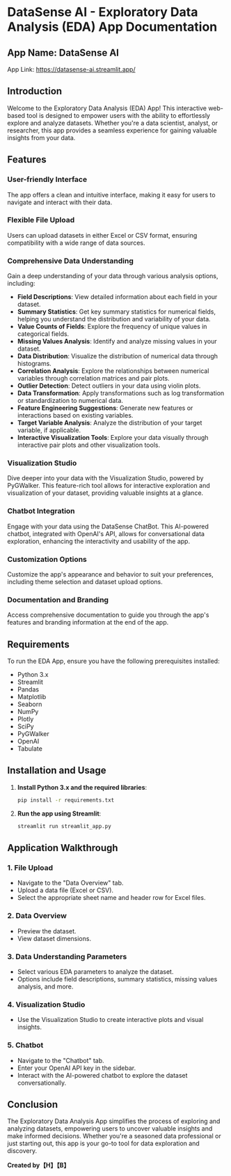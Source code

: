# DataSense AI - Exploratory Data Analysis (EDA) App Documentation

## App Name: DataSense AI
App Link: https://datasense-ai.streamlit.app/

## Introduction

Welcome to the Exploratory Data Analysis (EDA) App! This interactive web-based tool is designed to empower users with the ability to effortlessly explore and analyze datasets. Whether you're a data scientist, analyst, or researcher, this app provides a seamless experience for gaining valuable insights from your data.

## Features

### User-friendly Interface
The app offers a clean and intuitive interface, making it easy for users to navigate and interact with their data.

### Flexible File Upload
Users can upload datasets in either Excel or CSV format, ensuring compatibility with a wide range of data sources.

### Comprehensive Data Understanding
Gain a deep understanding of your data through various analysis options, including:
- **Field Descriptions**: View detailed information about each field in your dataset.
- **Summary Statistics**: Get key summary statistics for numerical fields, helping you understand the distribution and variability of your data.
- **Value Counts of Fields**: Explore the frequency of unique values in categorical fields.
- **Missing Values Analysis**: Identify and analyze missing values in your dataset.
- **Data Distribution**: Visualize the distribution of numerical data through histograms.
- **Correlation Analysis**: Explore the relationships between numerical variables through correlation matrices and pair plots.
- **Outlier Detection**: Detect outliers in your data using violin plots.
- **Data Transformation**: Apply transformations such as log transformation or standardization to numerical data.
- **Feature Engineering Suggestions**: Generate new features or interactions based on existing variables.
- **Target Variable Analysis**: Analyze the distribution of your target variable, if applicable.
- **Interactive Visualization Tools**: Explore your data visually through interactive pair plots and other visualization tools.

### Visualization Studio
Dive deeper into your data with the Visualization Studio, powered by PyGWalker. This feature-rich tool allows for interactive exploration and visualization of your dataset, providing valuable insights at a glance.

### Chatbot Integration
Engage with your data using the DataSense ChatBot. This AI-powered chatbot, integrated with OpenAI's API, allows for conversational data exploration, enhancing the interactivity and usability of the app.

### Customization Options
Customize the app's appearance and behavior to suit your preferences, including theme selection and dataset upload options.

### Documentation and Branding
Access comprehensive documentation to guide you through the app's features and branding information at the end of the app.

## Requirements

To run the EDA App, ensure you have the following prerequisites installed:

- Python 3.x
- Streamlit
- Pandas
- Matplotlib
- Seaborn
- NumPy
- Plotly
- SciPy
- PyGWalker
- OpenAI
- Tabulate

## Installation and Usage

1. **Install Python 3.x and the required libraries**:
   ```sh
   pip install -r requirements.txt
   ```

2. **Run the app using Streamlit**:
   ```sh
   streamlit run streamlit_app.py
   ```

## Application Walkthrough

### 1. File Upload

- Navigate to the "Data Overview" tab.
- Upload a data file (Excel or CSV).
- Select the appropriate sheet name and header row for Excel files.

### 2. Data Overview

- Preview the dataset.
- View dataset dimensions.

### 3. Data Understanding Parameters

- Select various EDA parameters to analyze the dataset.
- Options include field descriptions, summary statistics, missing values analysis, and more.

### 4. Visualization Studio

- Use the Visualization Studio to create interactive plots and visual insights.

### 5. Chatbot

- Navigate to the "Chatbot" tab.
- Enter your OpenAI API key in the sidebar.
- Interact with the AI-powered chatbot to explore the dataset conversationally.

## Conclusion

The Exploratory Data Analysis App simplifies the process of exploring and analyzing datasets, empowering users to uncover valuable insights and make informed decisions. Whether you're a seasoned data professional or just starting out, this app is your go-to tool for data exploration and discovery.

**Created by【H】【B】**
